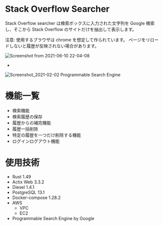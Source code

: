 # Stack Overflow Searcher

Stack Overflow searcher は検索ボックスに入力された文字列を Google 検索し、そこから Stack Overflow のサイトだけを抽出して表示します。

注意: 使用するブラウザは chrome を想定して作られています。
ページをリロードしないと履歴が反映されない場合があります。

![Screenshot from 2021-06-10 22-04-08](https://user-images.githubusercontent.com/66501033/121530031-f48faa00-ca37-11eb-80b9-efdaa910b053.png)

-

![Screenshot_2021-02-02 Programmable Search Engine](https://user-images.githubusercontent.com/66501033/106545995-c3651180-654d-11eb-8bf5-7dd72a642b88.png)

# 機能一覧

- 検索機能
- 検索履歴の保存
- 履歴からの補完機能
- 履歴一括削除
- 特定の履歴を一つだけ削除する機能
- ログインログアウト機能

# 使用技術

- Rust 1.49
- Actix Web 3.3.2
- Diesel 1.4.1
- PostgreSQL 13.1
- Docker-compose 1.28.2
- AWS
  - VPC
  - EC2
- Programmable Search Engine by Google
